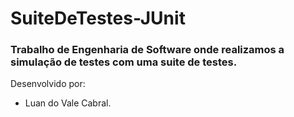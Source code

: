 # SuiteDeTestes-JUnit

### Trabalho de Engenharia de Software onde realizamos a simulação de testes com uma suite de testes.

Desenvolvido por:

- Luan do Vale Cabral.
